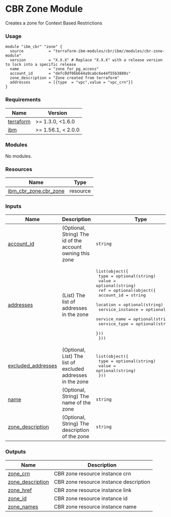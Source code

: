 # CBR Zone Module

Creates a zone for Context Based Restrictions

### Usage

```hcl
module "ibm_cbr" "zone" {
  source           = "terraform-ibm-modules/cbr/ibm//modules/cbr-zone-module"
  version          = "X.X.X" # Replace "X.X.X" with a release version to lock into a specific release
  name             = "zone_for_pg_access"
  account_id       = "defc0df06b644a9cabc6e44f55b3880s"
  zone_description = "Zone created from terraform"
  addresses        = [{type  = "vpc",value = "vpc_crn"}]
}
```

<!-- BEGINNING OF PRE-COMMIT-TERRAFORM DOCS HOOK -->
### Requirements

| Name | Version |
|------|---------|
| <a name="requirement_terraform"></a> [terraform](#requirement\_terraform) | >= 1.3.0, <1.6.0 |
| <a name="requirement_ibm"></a> [ibm](#requirement\_ibm) | >= 1.56.1, < 2.0.0 |

### Modules

No modules.

### Resources

| Name | Type |
|------|------|
| [ibm_cbr_zone.cbr_zone](https://registry.terraform.io/providers/IBM-Cloud/ibm/latest/docs/resources/cbr_zone) | resource |

### Inputs

| Name | Description | Type | Default | Required |
|------|-------------|------|---------|:--------:|
| <a name="input_account_id"></a> [account\_id](#input\_account\_id) | (Optional, String) The id of the account owning this zone | `string` | `null` | no |
| <a name="input_addresses"></a> [addresses](#input\_addresses) | (List) The list of addresses in the zone | <pre>list(object({<br>    type  = optional(string)<br>    value = optional(string)<br>    ref = optional(object({<br>      account_id       = string<br>      location         = optional(string)<br>      service_instance = optional(string)<br>      service_name     = optional(string)<br>      service_type     = optional(string)<br>    }))<br>  }))</pre> | `[]` | no |
| <a name="input_excluded_addresses"></a> [excluded\_addresses](#input\_excluded\_addresses) | (Optional, List) The list of excluded addresses in the zone | <pre>list(object({<br>    type  = optional(string)<br>    value = optional(string)<br>  }))</pre> | `[]` | no |
| <a name="input_name"></a> [name](#input\_name) | (Optional, String) The name of the zone | `string` | `null` | no |
| <a name="input_zone_description"></a> [zone\_description](#input\_zone\_description) | (Optional, String) The description of the zone | `string` | `null` | no |

### Outputs

| Name | Description |
|------|-------------|
| <a name="output_zone_crn"></a> [zone\_crn](#output\_zone\_crn) | CBR zone resource instance crn |
| <a name="output_zone_description"></a> [zone\_description](#output\_zone\_description) | CBR zone resource instance description |
| <a name="output_zone_href"></a> [zone\_href](#output\_zone\_href) | CBR zone resource instance link |
| <a name="output_zone_id"></a> [zone\_id](#output\_zone\_id) | CBR zone resource instance id |
| <a name="output_zone_names"></a> [zone\_names](#output\_zone\_names) | CBR zone resource instance name |
<!-- END OF PRE-COMMIT-TERRAFORM DOCS HOOK -->
